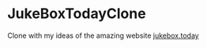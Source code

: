 # JukeBoxTodayClone
Clone with my ideas of the amazing website [jukebox.today](https://jukebox.today)
